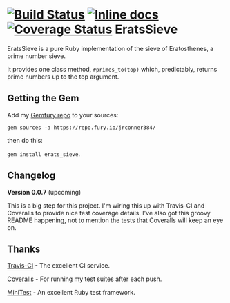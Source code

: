 [![Build Status](https://travis-ci.org/jrconner384/erats_sieve.svg?branch=master)](https://travis-ci.org/jrconner384/erats_sieve)
[![Inline docs](http://inch-ci.org/github/jrconner384/erats_sieve.svg?branch=master)](http://inch-ci.org/github/jrconner384/erats_sieve)
[![Coverage Status](https://coveralls.io/repos/jrconner384/erats_sieve/badge.svg?branch=open_CI)](https://coveralls.io/r/jrconner384/erats_sieve?branch=CI)
EratsSieve
==========
EratsSieve is a pure Ruby implementation of the sieve of Eratosthenes, a prime number sieve.

It provides one class method, `#primes_to(top)` which, predictably, returns prime numbers up to the top argument.

Getting the Gem
---------------
Add my [Gemfury repo](https://repo.fury.io/jrconner384/) to your sources:

`gem sources -a https://repo.fury.io/jrconner384/`

then do this:

`gem install erats_sieve`.

Changelog
---------
__Version 0.0.7__ (upcoming)

This is a big step for this project. I'm wiring this up with Travis-CI and Coveralls to provide nice test coverage details. I've also got this groovy README happening, not to mention the tests that Coveralls will keep an eye on.

Thanks
------
[Travis-CI](https://travis-ci.org) - The excellent CI service.

[Coveralls](https://coveralls.io) - For running my test suites after each push.

[MiniTest](https://github.com/seattlerb/minitest) - An excellent Ruby test framework.

